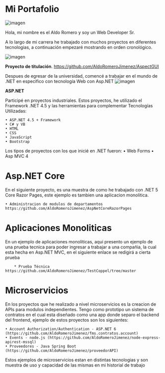 # Mi Portafolio
![imagen](https://github.com/AldoRomeroJimenez/MyPortfolio/assets/112647926/f63e4dd7-5f84-44b2-990b-2ab486547652)

Hola, mi nombre es el Aldo Romero y soy un Web Developer Sr.

A lo largo de mi carrera he trabajado con muchos proyectos en diferentes tecnologias, a continuación empezaré mostrando en orden cronológico.

![imagen](https://github.com/AldoRomeroJimenez/MyPortfolio/assets/112647926/3cce4a84-43e2-4b4a-aa87-aa870db823cb)


 **Proyecto de titulación**.
https://github.com/AldoRomeroJimenez/AspectGUI 

Despues de egresar de la universidad, comencé a trabajar en el mundo de .NET en especifico con tecnología Web con Asp.NET
![imagen](https://github.com/AldoRomeroJimenez/MyPortfolio/assets/112647926/bd5719d1-47a1-478d-aa3b-7b9c610fee0a)



**ASP.NET**

Participé en proyectos industriales. Estos proyectos, he utilizado el Framework .NET 4.5 y las herramientas para complementar
Tecnologías Utilizadas:

    • ASP.NET 4.5 + Framework
    • C# y VB
    • HTML
    • CSS
    • JavaScript
    • Bootstrap

Los tipos de proyectos con los que inicié en .NET fueron:
    • Web Forms
    • Asp MVC 4

# Asp.NET Core

En el siguiente proyecto, es una muestra de como he trabajado con .NET 5 Core Razor Pages, este ejemplo es tambien una aplicacion monolitica.

    • Administracion de modulos de departamentos https://github.com/AldoRomeroJimenez/AspNetCoreRazorPages

# Aplicaciones Monoliticas
En un ejemplo de aplicaciones monoliticas, aqui presento un ejemplo de una prueba tecnica para poder ingresar a trabajar a una compañia, la cual esta hecha en Asp.NET MVC, en el siguiente enlace se redigirá a cierta prueba

        * Prueba Técnica https://github.com/AldoRomeroJimenez/TestCoppel/tree/master

# Microservicios
En los proyectos que he realizado a nivel microservicios es la creacion de APIs para modulos independientes. Tengo como prototipo un sistema de contratos en el cual esta diseñado como una app donde separo el backend del frontend, ejemplo de estos proyectos son los siguientes:

    • Account Authorization/Authentication - ASP.NET 6 (https://github.com/AldoRomeroJimenez/fms.contratos.account)
    • Events - node.js (https://github.com/AldoRomeroJimenez/node-express-apirest-mssql)
    • Proveedores - Java Spring Boot (https://github.com/AldoRomeroJimenez/proveedorAPI)
    
Estos ejemplos de microservicios estan en distintas tecnologias y son muestra de uso y capacidad de las mismas en mi historial de trabajo

